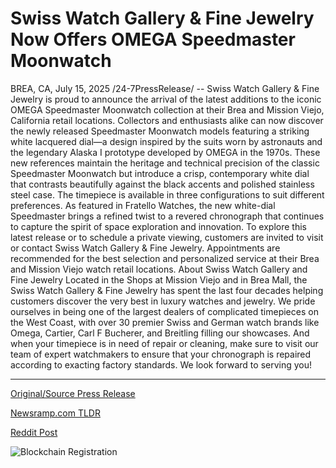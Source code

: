# Swiss Watch Gallery &amp; Fine Jewelry Now Offers OMEGA Speedmaster Moonwatch

BREA, CA, July 15, 2025 /24-7PressRelease/ -- Swiss Watch Gallery & Fine Jewelry is proud to announce the arrival of the latest additions to the iconic OMEGA Speedmaster Moonwatch collection at their Brea and Mission Viejo, California retail locations. Collectors and enthusiasts alike can now discover the newly released Speedmaster Moonwatch models featuring a striking white lacquered dial—a design inspired by the suits worn by astronauts and the legendary Alaska I prototype developed by OMEGA in the 1970s.  These new references maintain the heritage and technical precision of the classic Speedmaster Moonwatch but introduce a crisp, contemporary white dial that contrasts beautifully against the black accents and polished stainless steel case. The timepiece is available in three configurations to suit different preferences.  As featured in Fratello Watches, the new white-dial Speedmaster brings a refined twist to a revered chronograph that continues to capture the spirit of space exploration and innovation. To explore this latest release or to schedule a private viewing, customers are invited to visit or contact Swiss Watch Gallery & Fine Jewelry. Appointments are recommended for the best selection and personalized service at their Brea and Mission Viejo watch retail locations.  About Swiss Watch Gallery and Fine Jewelry  Located in the Shops at Mission Viejo and in Brea Mall, the Swiss Watch Gallery & Fine Jewelry has spent the last four decades helping customers discover the very best in luxury watches and jewelry. We pride ourselves in being one of the largest dealers of complicated timepieces on the West Coast, with over 30 premier Swiss and German watch brands like Omega, Cartier, Carl F Bucherer, and Breitling filling our showcases. And when your timepiece is in need of repair or cleaning, make sure to visit our team of expert watchmakers to ensure that your chronograph is repaired according to exacting factory standards. We look forward to serving you! 

---

[Original/Source Press Release](https://www.24-7pressrelease.com/press-release/524865/swiss-watch-gallery-fine-jewelry-now-offers-omega-speedmaster-moonwatch)
                    

[Newsramp.com TLDR](https://newsramp.com/curated-news/omega-speedmaster-moonwatch-debuts-stunning-white-dial-at-swiss-watch-gallery/46c5ccf3b236ccc3a25affde0f0819dd) 

 



[Reddit Post](https://www.reddit.com/r/Lifestyle_Culture/comments/1m0beo9/omega_speedmaster_moonwatch_debuts_stunning_white/) 



![Blockchain Registration](https://cdn.newsramp.app/24-7PressRelease/qrcode/257/15/jokecoz9.webp)